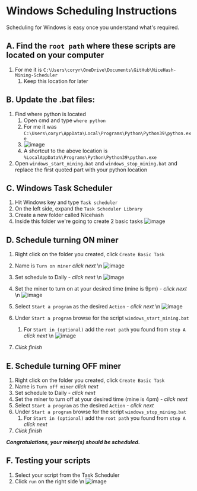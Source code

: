 # Windows Scheduling Instructions

Scheduling for Windows is easy once you understand what's required.

## A. Find the `root path` where these scripts are located on your computer
1. For me it is `C:\Users\coryr\OneDrive\Documents\GitHub\NiceHash-Mining-Scheduler`
   1. Keep this location for later

## B. Update the .bat files:
1. Find where python is located 
   1. Open cmd and type `where python`
   2. For me it was `C:\Users\coryr\AppData\Local\Programs\Python\Python39\python.exe`
   3. ![image](https://user-images.githubusercontent.com/3461713/152732529-2b469bcb-6780-4984-914d-788a579904a6.png)
   4. A shortcut to the above location is `%LocalAppData%\Programs\Python\Python39\python.exe`
2. Open `windows_start_mining.bat` and `windows_stop_mining.bat` and replace the first quoted part with your python location

## C. Windows Task Scheduler
1. Hit Windows key and type `Task scheduler`
2. On the left side, expand the `Task Scheduler Library`
3. Create a new folder called Nicehash
4. Inside this folder we're going to create 2 basic tasks ![image](https://user-images.githubusercontent.com/3461713/152732656-a7addf98-b7c8-441b-b1c7-f7e392666956.png)

## D. Schedule turning ON miner
1. Right click on the folder you created, click `Create Basic Task`
2. Name is `Turn on miner` *click next* \n ![image](https://user-images.githubusercontent.com/3461713/152732920-ae64448d-8644-4712-86c3-4bf63a10d60a.png)

3. Set schedule to Daily - *click next* \n ![image](https://user-images.githubusercontent.com/3461713/152732963-0d02b688-d605-4907-b9a5-9b1935cc9880.png)

4. Set the miner to turn on at your desired time (mine is 9pm) - *click next* \n ![image](https://user-images.githubusercontent.com/3461713/152733011-efbb6bf2-7b20-4da0-bb7c-840980c76181.png)

5. Select `Start a program` as the desired `Action` - *click next* \n ![image](https://user-images.githubusercontent.com/3461713/152733034-94bf6658-78c7-4e28-9b86-8ede6da48608.png)

6. Under `Start a program` browse for the script `windows_start_mining.bat`
   1. For `Start in (optional)` add the `root path` you found from `step A` *click next* \n ![image](https://user-images.githubusercontent.com/3461713/152733095-c3ae3852-80bf-4435-8eae-18fba68f1fa8.png)

7. *Click finish*

## E. Schedule turning OFF miner
1. Right click on the folder you created, click `Create Basic Task`
2. Name is `Turn off miner` *click next*
3. Set schedule to Daily - *click next*
4. Set the miner to turn off at your desired time (mine is 4pm) - *click next*
5. Select `Start a program` as the desired `Action` - *click next*
6. Under `Start a program` browse for the script `windows_stop_mining.bat`
   1. For `Start in (optional)` add the `root path` you found from `step A` *click next*
7. *Click finish*

***Congratulations, your miner(s) should be scheduled.***

## F. Testing your scripts
1. Select your script from the Task Scheduler
2. Click `run` on the right side \n ![image](https://user-images.githubusercontent.com/3461713/152733164-28981d85-803c-4e94-bc08-bea6fe7e7a61.png)

